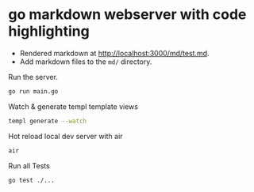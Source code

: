 # go markdown webserver with code highlighting
- Rendered markdown at [http://localhost:3000/md/test.md](http://localhost:3000/md/test.md).
- Add markdown files to the `md/` directory.

Run the server. 
```bash
go run main.go
```

Watch & generate templ template views
```bash
templ generate --watch
```

Hot reload local dev server with air
```bash
air
```

Run all Tests
```bash
go test ./...
```
